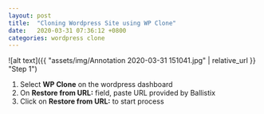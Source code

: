 ```yaml
---
layout: post
title:  "Cloning Wordpress Site using WP Clone"
date:   2020-03-31 07:36:12 +0800
categories: wordpress clone
---
```


![alt text]({{ "assets/img/Annotation 2020-03-31 151041.jpg" | relative_url }} "Step 1")

 1. Select **WP Clone** on the wordpress dashboard
 1. On **Restore from URL:** field, paste URL provided by Ballistix
 3. Click on **Restore from URL:** to start process
